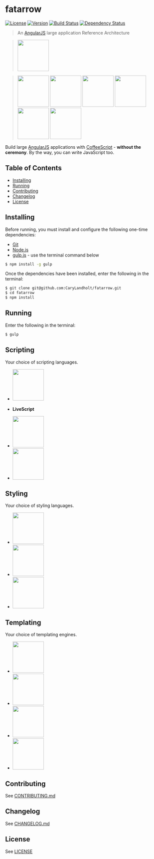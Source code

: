 # fatarrow
[![License][license-image]][license-url]
[![Version][version-image]][version-url]
[![Build Status][build-image]][build-url]
[![Dependency Status][dependencies-image]][dependencies-url]
> An [AngularJS](http://angularjs.org/) large application Reference Architecture

> <img src="http://upload.wikimedia.org/wikipedia/commons/thumb/c/ca/AngularJS_logo.svg/695px-AngularJS_logo.svg.png" height="100px" />

> <img src="http://www.jqueryscript.net/images/collective/gulp.js.png" height="100px" />
> <img src="http://bower.io/img/bower-logo.png" height="100px" />
> <img src="http://onesime.fr/images/yeoman.svg" height="100px" />
> <img src="http://jasmine.github.io/images/jasmine-horizontal.svg" height="100px" />
> <img src="http://pascalprecht.github.io/full-spectrum-testing-slides/styles/karma-logo.svg" height="100px" />
> <img src="http://pascalprecht.github.io/full-spectrum-testing-slides/styles/protractor-logo-large.png" height="100px" />

Build large [AngularJS](http://angularjs.org/) applications with [CoffeeScript](http://coffeescript.org/) - **without the ceremony**.  By the way, you can write JavaScript too.


## Table of Contents
* [Installing](#installing)
* [Running](#running)
* [Contributing](#contributing)
* [Changelog](#changelog)
* [License](#license)


## Installing
Before running, you must install and configure the following one-time dependencies:

* [Git](http://git-scm.com/)
* [Node.js](http://nodejs.org/)
* [gulp.js](http://gulpjs.com/) - use the terminal command below
```bash
$ npm install -g gulp
```

Once the dependencies have been installed, enter the following in the terminal:
```bash
$ git clone git@github.com:CaryLandholt/fatarrow.git
$ cd fatarrow
$ npm install
```


## Running
Enter the following in the terminal:
```bash
$ gulp
```


## Scripting
Your choice of scripting languages.

* <img src="http://drtom.ch/talks/2012/06/jazoon/images/coffeescript_logo.svg" height="100px" />

* **LiveScript** <img src="http://livescript.net/images/icon.png" height="16px" />

* <img src="http://upload.wikimedia.org/wikipedia/commons/6/6a/JavaScript-logo.png" height="100px" />

* <img src="http://www.typescriptlang.org/content/images/logo_small.png" height="100px" />


## Styling
Your choice of styling languages.

* <img src="http://www.logotypes101.com/logos/194/830812341256B99B32E1A9F242BB9F5F/css3logo.png" height="100px" />

* <img src="http://moduscreate.com/wp-content/uploads/2012/01/less-css-logo.png" height="100px" />

* <img src="http://sass-lang.com/assets/img/logo-235e394c.png" height="100px" />


## Templating
Your choice of templating engines.

* <img src="http://haml.info/images/haml.png" height="100px" />

* <img src="http://www.w3.org/html/logo/downloads/HTML5_Logo_512.png" height="100px" />

* <img src="http://jade-lang.com/public/images/logo.png" height="100px" />

* <img src="http://upload.wikimedia.org/wikipedia/commons/thumb/4/48/Markdown-mark.svg/208px-Markdown-mark.svg.png" height="100px" />


## Contributing
See [CONTRIBUTING.md](CONTRIBUTING.md)


## Changelog
See [CHANGELOG.md](CHANGELOG.md)


## License
See [LICENSE](LICENSE)


[build-image]:            http://img.shields.io/travis/CaryLandholt/fatarrow.svg?style=flat
[build-url]:              http://travis-ci.org/CaryLandholt/fatarrow

[dependencies-image]:     http://img.shields.io/gemnasium/CaryLandholt/fatarrow.svg?style=flat
[dependencies-url]:       https://gemnasium.com/CaryLandholt/fatarrow

[license-image]:          http://img.shields.io/badge/license-MIT-blue.svg?style=flat
[license-url]:            LICENSE

[version-image]:          http://img.shields.io/github/tag/CaryLandholt/fatarrow.svg?style=flat
[version-url]:            https://github.com/CaryLandholt/fatarrow/tags